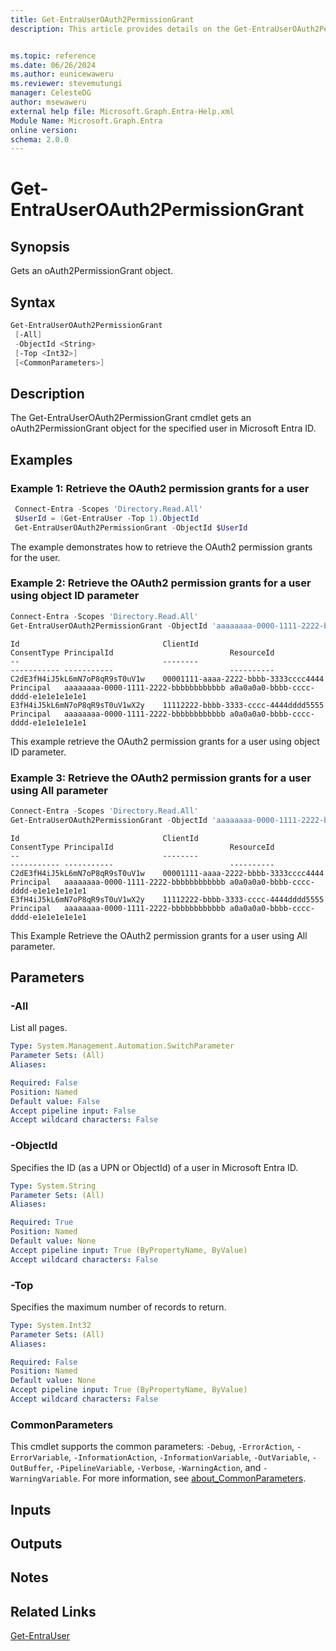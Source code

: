 ```yaml
---
title: Get-EntraUserOAuth2PermissionGrant
description: This article provides details on the Get-EntraUserOAuth2PermissionGrant command.


ms.topic: reference
ms.date: 06/26/2024
ms.author: eunicewaweru
ms.reviewer: stevemutungi
manager: CelesteDG
author: msewaweru
external help file: Microsoft.Graph.Entra-Help.xml
Module Name: Microsoft.Graph.Entra
online version:
schema: 2.0.0
---
```


# Get-EntraUserOAuth2PermissionGrant

## Synopsis

Gets an oAuth2PermissionGrant object.

## Syntax

```powershell
Get-EntraUserOAuth2PermissionGrant 
 [-All] 
 -ObjectId <String> 
 [-Top <Int32>] 
 [<CommonParameters>]
```

## Description

The Get-EntraUserOAuth2PermissionGrant cmdlet gets an oAuth2PermissionGrant object for the specified user in Microsoft Entra ID.

## Examples

### Example 1: Retrieve the OAuth2 permission grants for a user

```powershell
 Connect-Entra -Scopes 'Directory.Read.All'
 $UserId = (Get-EntraUser -Top 1).ObjectId
 Get-EntraUserOAuth2PermissionGrant -ObjectId $UserId
```

The example demonstrates how to retrieve the OAuth2 permission grants for the user.

### Example 2: Retrieve the OAuth2 permission grants for a user using object ID parameter

```powershell
Connect-Entra -Scopes 'Directory.Read.All'
Get-EntraUserOAuth2PermissionGrant -ObjectId 'aaaaaaaa-0000-1111-2222-bbbbbbbbbbbb'
```

```Output
Id                                ClientId                             ConsentType PrincipalId                          ResourceId
--                                --------                             ----------- -----------                          ----------
C2dE3fH4iJ5kL6mN7oP8qR9sT0uV1w    00001111-aaaa-2222-bbbb-3333cccc4444 Principal   aaaaaaaa-0000-1111-2222-bbbbbbbbbbbb a0a0a0a0-bbbb-cccc-dddd-e1e1e1e1e1e1
E3fH4iJ5kL6mN7oP8qR9sT0uV1wX2y    11112222-bbbb-3333-cccc-4444dddd5555 Principal   aaaaaaaa-0000-1111-2222-bbbbbbbbbbbb a0a0a0a0-bbbb-cccc-dddd-e1e1e1e1e1e1
```

This example retrieve the OAuth2 permission grants for a user using object ID parameter.

### Example 3: Retrieve the OAuth2 permission grants for a user using All parameter

```powershell
Connect-Entra -Scopes 'Directory.Read.All'
Get-EntraUserOAuth2PermissionGrant -ObjectId 'aaaaaaaa-0000-1111-2222-bbbbbbbbbbbb' -All
```

```Output
Id                                ClientId                             ConsentType PrincipalId                          ResourceId
--                                --------                             ----------- -----------                          ----------
C2dE3fH4iJ5kL6mN7oP8qR9sT0uV1w    00001111-aaaa-2222-bbbb-3333cccc4444 Principal   aaaaaaaa-0000-1111-2222-bbbbbbbbbbbb a0a0a0a0-bbbb-cccc-dddd-e1e1e1e1e1e1
E3fH4iJ5kL6mN7oP8qR9sT0uV1wX2y    11112222-bbbb-3333-cccc-4444dddd5555 Principal   aaaaaaaa-0000-1111-2222-bbbbbbbbbbbb a0a0a0a0-bbbb-cccc-dddd-e1e1e1e1e1e1
```

This Example Retrieve the OAuth2 permission grants for a user using All parameter.

## Parameters

### -All

List all pages.

```yaml
Type: System.Management.Automation.SwitchParameter
Parameter Sets: (All)
Aliases:

Required: False
Position: Named
Default value: False
Accept pipeline input: False
Accept wildcard characters: False
```

### -ObjectId

Specifies the ID (as a UPN or ObjectId) of a user in Microsoft Entra ID.

```yaml
Type: System.String
Parameter Sets: (All)
Aliases:

Required: True
Position: Named
Default value: None
Accept pipeline input: True (ByPropertyName, ByValue)
Accept wildcard characters: False
```

### -Top

Specifies the maximum number of records to return.

```yaml
Type: System.Int32
Parameter Sets: (All)
Aliases:

Required: False
Position: Named
Default value: None
Accept pipeline input: True (ByPropertyName, ByValue)
Accept wildcard characters: False
```

### CommonParameters

This cmdlet supports the common parameters: `-Debug`, `-ErrorAction`, `-ErrorVariable`, `-InformationAction`, `-InformationVariable`, `-OutVariable`, `-OutBuffer`, `-PipelineVariable`, `-Verbose`, `-WarningAction`, and `-WarningVariable`. For more information, see [about_CommonParameters](https://go.microsoft.com/fwlink/?LinkID=113216).

## Inputs

## Outputs

## Notes

## Related Links

[Get-EntraUser](Get-EntraUser.md)
